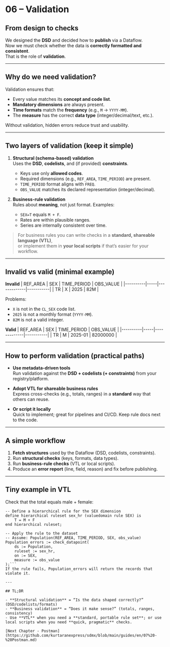 # 06 – Validation

## From design to checks

We designed the **DSD** and decided how to **publish** via a Dataflow.  
Now we must check whether the data is **correctly formatted and consistent**.  
That is the role of **validation**.

---

## Why do we need validation?

Validation ensures that:
- Every value matches its **concept and code list**.
- **Mandatory dimensions** are always present.
- **Time formats** match the **frequency** (e.g., `M` → `YYYY-MM`).
- The **measure** has the correct **data type** (integer/decimal/text, etc.).

Without validation, hidden errors reduce trust and usability.

---

## Two layers of validation (keep it simple)

1) **Structural (schema-based) validation**  
   Uses the **DSD**, **codelists**, and (if provided) **constraints**.  
   - Keys use only **allowed codes**.  
   - Required dimensions (e.g., `REF_AREA`, `TIME_PERIOD`) are present.  
   - `TIME_PERIOD` format aligns with `FREQ`.  
   - `OBS_VALUE` matches its declared representation (integer/decimal).

2) **Business-rule validation**  
   Rules about **meaning**, not just format. Examples:  
   - `SEX=T` equals `M + F`.  
   - Rates are within plausible ranges.  
   - Series are internally consistent over time.

> For business rules you can write checks in a **standard, shareable language (VTL)**,  
> or implement them in **your local scripts** if that’s easier for your workflow.

---

## Invalid vs valid (minimal example)

**Invalid**
| REF_AREA | SEX | TIME_PERIOD | OBS_VALUE |
|----------|-----|-------------|-----------|
| TR       | X   | 2025        | 82M       |

Problems:
- `X` is not in the `CL_SEX` code list.
- `2025` is not a monthly format (`YYYY-MM`).
- `82M` is not a valid integer.

**Valid**
| REF_AREA | SEX | TIME_PERIOD | OBS_VALUE |
|----------|-----|-------------|-----------|
| TR       | M   | 2025-01     | 82000000  |

---

## How to perform validation (practical paths)

- **Use metadata-driven tools**  
  Run validation against the **DSD + codelists (+ constraints)** from your registry/platform.

- **Adopt VTL for shareable business rules**  
  Express cross-checks (e.g., totals, ranges) in a **standard** way that others can reuse.

- **Or script it locally**  
  Quick to implement; great for pipelines and CI/CD. Keep rule docs next to the code.

---

## A simple workflow

1. **Fetch structures** used by the Dataflow (DSD, codelists, constraints).  
2. Run **structural checks** (keys, formats, data types).  
3. Run **business-rule checks** (VTL or local scripts).  
4. Produce an **error report** (line, field, reason) and fix before publishing.

---

## Tiny example in VTL

Check that the total equals male + female:

```vtl
-- Define a hierarchical rule for the SEX dimension
define hierarchical ruleset sex_hr (valuedomain rule SEX) is
    T = M + F
end hierarchical ruleset;

-- Apply the rule to the dataset
-- Assume: Population(REF_AREA, TIME_PERIOD, SEX, obs_value)
Population_errors := check_datapoint(
    ds := Population,
    ruleset := sex_hr,
    on := SEX,
    measure := obs_value
);```
If the rule fails, Population_errors will return the records that violate it.

---

## TL;DR

- **Structural validation** = “Is the data shaped correctly?” (DSD/codelists/formats)  
- **Business validation** = “Does it make sense?” (totals, ranges, consistency)  
- Use **VTL** when you need a **standard, portable rule set**; or use local scripts when you need **quick, pragmatic** checks.

[Next Chapter - Postman](https://github.com/kurtaranexpress/sdmx/blob/main/guides/en/07%20-%20Postman.md)
